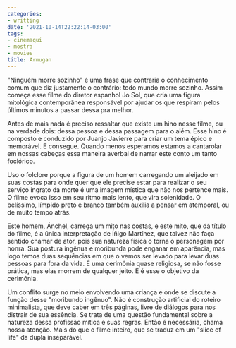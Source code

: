 ```yaml
---
categories:
- writting
date: '2021-10-14T22:22:14-03:00'
tags:
- cinemaqui
- mostra
- movies
title: Armugan
---
```


"Ninguém morre sozinho" é uma frase que contraria o conhecimento comum que diz justamente o contrário: todo mundo morre sozinho. Assim começa esse filme do diretor espanhol Jo Sol, que cria uma figura mitológica contemporânea responsável por ajudar os que respiram pelos últimos minutos a passar dessa pra melhor.

Antes de mais nada é preciso ressaltar que existe um hino nesse filme, ou na verdade dois: dessa pessoa e dessa passagem para o além. Esse hino é composto e conduzido por Juanjo Javierre para criar um tema épico e memorável. E consegue. Quando menos esperamos estamos a cantarolar em nossas cabeças essa maneira averbal de narrar este conto um tanto foclórico.

Uso o folclore porque a figura de um homem carregando um aleijado em suas costas para onde quer que ele precise estar para realizar o seu serviço ingrato da morte é uma imagem mística que não nos pertence mais. O filme evoca isso em seu ritmo mais lento, que vira solenidade. O belíssimo, límpido preto e branco também auxilia a pensar em atemporal, ou de muito tempo atrás.

Este homem, Ánchel, carrega um mito nas costas, e este mito, que dá título do filme, é a única interpretação de Íñigo Martínez, que talvez não faça sentido chamar de ator, pois sua natureza física o torna o personagem por honra. Sua postura ingênua e moribunda pode enganar em aparência, mas logo temos duas sequências em que o vemos ser levado para levar duas pessoas para fora da vida. É uma cerimônia quase religiosa, se não fosse prática, mas elas morrem de qualquer jeito. E é esse o objetivo da cerimônia.

Um conflito surge no meio envolvendo uma criança e onde se discute a função desse "moribundo ingênuo". Não é construção artificial do roteiro minimalista, que deve caber em três páginas, livre de diálogos para nos distrair de sua essência. Se trata de uma questão fundamental sobre a natureza dessa profissão mítica e suas regras. Então é necessária, chama nossa atenção. Mais do que o filme inteiro, que se traduz em um "slice of life" da dupla inseparável.

